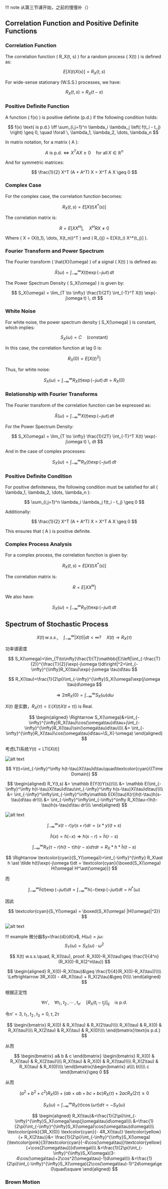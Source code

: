 
!!! note
    从第三节课开始，之前的慢慢补（）
## Correlation Function and Positive Definite Functions

### Correlation Function

The correlation function \( R_X(t, s) \) for a random process \( X(t) \) is defined as:

$$
E[X(t) X(s)] = R_X(t, s)
$$

For wide-sense stationary (W.S.S.) processes, we have:

$$
R_X(t, s) = R_X(t - s)
$$

### Positive Definite Function

A function \( f(x) \) is positive definite (p.d.) if the following condition holds:

$$
f(x) \text{ is p.d.} \iff \sum_{i,j=1}^n \lambda_i \lambda_j \left( f(t_i - t_j) \right) \geq 0, \quad \forall \, \lambda_1, \lambda_2, \dots, \lambda_n
$$

In matrix notation, for a matrix \( A \):

$$
A \text{ is p.d.} \iff X^T A X \geq 0 \quad \text{for all} \, X \in \mathbb{R}^n
$$

And for symmetric matrices:

$$
\frac{1}{2} X^T (A + A^T) X = X^T A X \geq 0
$$

### Complex Case

For the complex case, the correlation function becomes:

$$
R_X(t, s) = E[X(t) X^*(s)]
$$

The correlation matrix is:

$$
R = E[X X^H], \quad X^H R X \neq 0
$$

Where \( X = (X(t_1), \dots, X(t_n))^T \) and \( R_{ij} = E[X(t_i) X^*(t_j)] \).

### Fourier Transform and Power Spectrum

The Fourier transform \( \hat{X}(\omega) \) of a signal \( X(t) \) is defined as:

$$
\hat{X}(\omega) = \int_{-\infty}^{\infty} X(t) \exp(-j\omega t) \, dt
$$

The Power Spectrum Density \( S_X(\omega) \) is given by:

$$
S_X(\omega) = \lim_{T \to \infty} \frac{1}{2T} \int_{-T}^T X(t) \exp(-j\omega t) \, dt
$$

### White Noise

For white noise, the power spectrum density \( S_X(\omega) \) is constant, which implies:

$$
S_X(\omega) = C \quad \text{(constant)}
$$

In this case, the correlation function at lag 0 is:

$$
R_X(0) = E[X(t)^2]
$$

Thus, for white noise:

$$
S_X(\omega) = \int_{-\infty}^{\infty} R_X(t) \exp(-j\omega t) \, dt = R_X(0)
$$

### Relationship with Fourier Transforms

The Fourier transform of the correlation function can be expressed as:

$$
\hat{X}(\omega) = \int_{-\infty}^{\infty} X(t) \exp(-j\omega t) \, dt
$$

For the Power Spectrum Density:

$$
S_X(\omega) = \lim_{T \to \infty} \frac{1}{2T} \int_{-T}^T X(t) \exp(-j\omega t) \, dt
$$

And in the case of complex processes:

$$
S_X(\omega) = \int_{-\infty}^{\infty} R_X(t) \exp(-j\omega t) \, dt
$$

### Positive Definite Condition

For positive definiteness, the following condition must be satisfied for all \( \lambda_1, \lambda_2, \dots, \lambda_n \):

$$
\sum_{i,j=1}^n \lambda_i \lambda_j f(t_i - t_j) \geq 0
$$

Additionally:

$$
\frac{1}{2} X^T (A + A^T) X = X^T A X \geq 0
$$

This ensures that \( A \) is positive definite.

### Complex Process Analysis

For a complex process, the correlation function is given by:

$$
R_X(t, s) = E[X(t) X^*(s)]
$$

The correlation matrix is:

$$
R = E[X X^H]
$$

We also have:

$$
S_X(\omega) = \int_{-\infty}^{\infty} R_X(t) \exp(-j\omega t) \, dt
$$


## Spectrum of Stochastic Process

$$
X(t)\, w.s.s.,\quad \int_{-\infty}^{\infty}|X(t)|dt<\infty?\quad X(t)\to R_X(\tau)
$$

功率谱密度

$$
S_X(\omega)=\lim_{T\to\infty}\frac{1}{T}\mathbb{E}\left|\int_{-\frac{T}{2}}^{\frac{T}{2}}\exp(-j\omega t)dt\right|^2=\int_{-\infty}^{\infty}R_X(\tau)\exp(-j\omega \tau)d\tau
$$

$$
R_X(\tau)=\frac{1}{2\pi}\int_{-\infty}^{\infty}S_X(\omega)\exp(j\omega \tau)d\omega
$$

$$
\Rightarrow 2\pi R_X(0)=\int_{-\infty}^{\infty}S_X(\omega)d\omega
$$

$X(t)$ 是实数，$R_X(\tau)=\mathbb E(X(t)X(t+\tau))$ is Real.

$$
\begin{aligned}
\Rightarrow S_X(\omega)&=\int_{-\infty}^{\infty}R_X(\tau)\cos(\omega\tau)d\tau+j\int_{-\infty}^{\infty}R_X(\tau)\sin(\omega\tau)d\tau\\\\
&= \int_{-\infty}^{\infty}R_X(\tau)\cos(\omega\tau)d\tau=\S_X(-\omega)
\end{aligned}
$$

考虑LTI系统$Y(t)=\text{LTI}[X(t)]$

![alt text](assets/image-50.png)

$$
Y(t)=\int_{-\infty}^\infty h(t-\tau)X(\tau)d\tau\quad\textcolor{cyan}{(Time Domain)}
$$

$$
\begin{aligned}
R_Y(t,s) &= \mathbb E(Y(t)Y(s))\\\\
&= \mathbb E(\int_{-\infty}^\infty h(t-\tau)X(\tau)d\tau\int_{-\infty}^\infty h(s-\tau)X(\tau)d\tau)\\\\
&= \int_{-\infty}^\infty\int_{-\infty}^\infty\mathbb E(X(\tau)X(r))h(t-\tau)h(s-\tau)d\tau dr\\\\
&= \int_{-\infty}^\infty\int_{-\infty}^\infty R_X(\tau-r)h(t-\tau)h(s-\tau)d\tau dr\\\\
\end{aligned}
$$

![alt text](assets/image-51.png)

$$
\int_{-\infty}^{\infty}x(t-r)y(s+r)dr=(x\ast y)(t+s)
$$

$$
\tilde{h}(x)=h(-x)\Rightarrow h(s-r)=\tilde{h}(r-s)
$$

$$
\int_{-\infty}^{\infty}R_X(\tau-r)h(t-\tau)h(r-s)d\tau dr = R_X\ast h \ast \tilde h(t-s)
$$

$$
\Rightarrow \textcolor{cyan}{S_Y(\omega)}=\int_{-\infty}^{\infty} R_X\ast h \ast \tilde h(t)\exp(-j\omega t)dt = \textcolor{cyan}{\boxed{S_X(\omega) H(\omega) H^\ast(\omega)}}
$$

而

$$
\int_{-\infty}^{\infty}\tilde h(t)\exp(-j\omega t)dt=\int_{-\infty}^{\infty}h(-t)\exp(-j\omega t)dt=H^\ast(\omega)
$$

因此

$$
\textcolor{cyan}{S_Y(\omega) = \boxed{S_X(\omega) |H(\omega)|^2}}
$$

![alt text](assets/image-52.png)

!!! example
    微分器$y=\frac{d}{dt}x$\, $H(\omega)=j\omega$:
    $$
    S_Y(\omega)=S_X(\omega)\cdot\omega^2
    $$

$$
X(t) w.s.s.\quad, R_X(\tau), proof: R_X(0)-R_X(\tau)\geq \frac{1}{4^n}(R_X(0)-R_X(2^n\tau))
$$

$$
\begin{aligned}
R_X(0)-R_X(\tau)&\geq \frac{1}{4}(R_X(0)-R_X(\tau))\\\\
\Leftrightarrow 3R_X(0) - 4R_X(\tau) + R_X(2\tau)&\geq 0\\\\
\end{aligned}
$$

根据正定性

$$
\forall n',\quad \forall t_1\,,t_2\,,\cdots\,,t_{n'} \quad[R_X(t_i-t_j)]_{ij}\quad\text{is p.d.}
$$

令$n'=3$, $t_1\,,t_2\,,t_3=0,\tau,2\tau$

$$
\begin{bmatrix}
R_X(0) & R_X(\tau) & R_X(2\tau)\\\\
R_X(\tau) & R_X(0) & R_X(\tau)\\\\
R_X(2\tau) & R_X(\tau) & R_X(0)\\\\
\end{bmatrix}\text{is p.d.}
$$

从而

$$
\begin{bmatrix}
a& b & c
\end{bmatrix}
\begin{bmatrix}
R_X(0) & R_X(\tau) & R_X(2\tau)\\\\
R_X(\tau) & R_X(0) & R_X(\tau)\\\\
R_X(2\tau) & R_X(\tau) & R_X(0)\\\\
\end{bmatrix}\begin{bmatrix}
a\\\\
b\\\\\
c
\end{bmatrix}\geq 0
$$

从而

$$
(a^2 + b^2 + c^2)R_X(0)+(ab+ab+bc+bc)R_X(\tau)+2ac R_X(2\tau)\ge 0
$$

$$
S_X(\omega)=\int_{-\infty}^{\infty}R_X(\tau)\cos(\omega\tau)d\tau=-S_X(\omega)
$$

$$
\begin{aligned}
R_X(\tau)&=\frac{1}{2\pi}\int_{-\infty}^{\infty}S_X(\omega)\exp(j\omega\tau)d\omega\\\\
&=\frac{1}{2\pi}\int_{-\infty}^{\infty}S_X(\omega)\cos(\omega\tau)d\omega\\\\
\textcolor{pink}{3R_X(0)} \textcolor{cyan}{- 4R_X(\tau)} \textcolor{yellow}{+ R_X(2\tau)}&= \frac{1}{2\pi}\int_{-\infty}^{\infty}S_X(\omega)(\textcolor{pink}{3}\textcolor{cyan}{-4\cos(\omega\tau)}\textcolor{yellow}{+\cos(2\omega\tau)})d\omega\\\\
&=\frac{1}{2\pi}\int_{-\infty}^{\infty}S_X(\omega)(3-4\cos(\omega\tau)+2\cos^2(\omega\tau)-1)d\omega\\\\
&=\frac{1}{2\pi}\int_{-\infty}^{\infty}S_X(\omega)(2\cos(\omega\tau)-1)^2d\omega\ge 0\quad\square
\end{aligned}
$$

### Brown Motion

